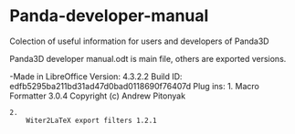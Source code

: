 Panda-developer-manual
======================

Colection of useful information for users and developers of Panda3D

Panda3D developer manual.odt is main file, others are exported versions.

-Made in LibreOffice
	Version: 4.3.2.2
	Build ID: edfb5295ba211bd31ad47d0bad0118690f76407d
	Plug ins: 
	1.
		Macro Formatter 3.0.4 
		Copyright (c) Andrew Pitonyak
	
	2.
		Witer2LaTeX export filters 1.2.1
	